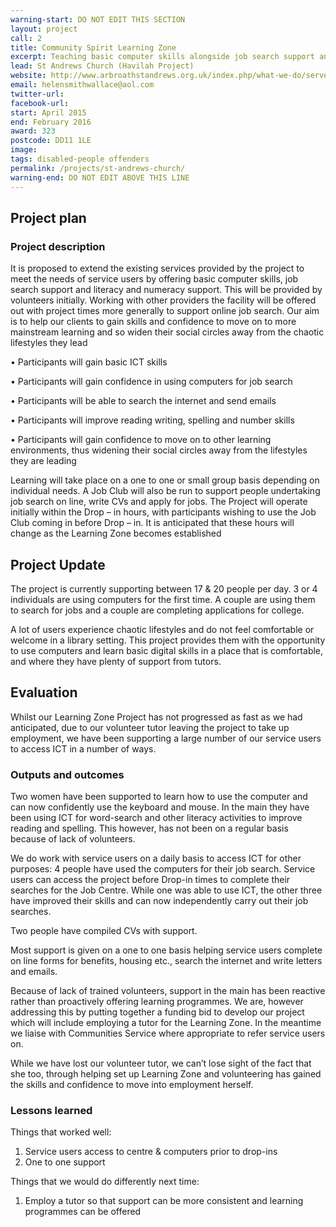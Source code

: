 ```yaml
---
warning-start: DO NOT EDIT THIS SECTION
layout: project
call: 2
title: Community Spirit Learning Zone
excerpt: Teaching basic computer skills alongside job search support and literacy and numeracy support
lead: St Andrews Church (Havilah Project)
website: http://www.arbroathstandrews.org.uk/index.php/what-we-do/serve/locally/havilah/
email: helensmithwallace@aol.com
twitter-url: 
facebook-url: 
start: April 2015
end: February 2016
award: 323
postcode: DD11 1LE
image:
tags: disabled-people offenders 
permalink: /projects/st-andrews-church/
warning-end: DO NOT EDIT ABOVE THIS LINE
---
```


## Project plan

### Project description

It is proposed to extend the existing services provided by the project to meet the needs of service users by offering basic computer skills, job search support and literacy and numeracy support. This will be provided by volunteers initially. Working with other providers the facility will be offered out with project times more generally to support online job search. Our aim is to help our clients to gain skills and confidence to move on to more mainstream learning and so widen their social circles away from the chaotic lifestyles they lead

•	Participants will gain basic ICT skills

•	Participants will gain confidence in using computers for job search

•	Participants will be able to search the internet and send emails

•	Participants will improve reading writing, spelling and number skills

•	Participants will gain confidence to move on to other learning environments, thus widening their social  circles away from the lifestyles they are leading

Learning will take place on a one to one or small group basis depending on individual needs. A Job Club will also be run to support people undertaking job search on line, write CVs and apply for jobs. The Project will operate initially within the Drop – in hours, with participants wishing to use the Job Club coming in before Drop – in. It is anticipated that these hours will change as the Learning Zone becomes established


## Project Update

The project is currently supporting between 17 & 20 people per day. 3 or 4 individuals are using computers for the first time. A couple are using them to search for jobs and a couple are completing applications for college. 

A lot of users experience chaotic lifestyles and do not feel comfortable or welcome in a library setting. This project provides them with the opportunity to use computers and learn basic digital skills in a place that is comfortable, and where they have plenty of support from tutors. 


## Evaluation

Whilst our Learning Zone Project has not progressed as fast as we had anticipated, due to our volunteer tutor leaving the project to take up employment, we have been supporting a large number of our service users to access ICT in a number of ways.

### Outputs and outcomes

Two women have been supported to learn how to use the computer and can now confidently use the keyboard and mouse. In the main they have been using ICT for word-search and other literacy activities to improve reading and spelling. This however, has not been on a regular basis because of lack of volunteers.

We do work with service users on a daily basis to access ICT for other purposes:
4 people have used the computers for their job search. Service users can access the project before Drop-in times to complete their searches for the Job Centre. While one was able to use ICT, the other three have improved their skills and can now independently carry out their job searches.

Two people have compiled CVs with support.

Most support is given on a one to one basis helping service users complete on line forms for benefits, housing etc., search the internet and write letters and emails. 

Because of lack of trained volunteers, support in the main has been reactive rather than proactively offering learning programmes. We are, however addressing this by putting together a funding bid to develop our project which will include employing a tutor for the Learning Zone. In the meantime we liaise with Communities Service where appropriate to refer service users on.

While we have lost our volunteer tutor, we can’t lose sight of the fact that she too, through helping set up Learning Zone and volunteering has gained the skills and confidence to move into employment herself.

### Lessons learned

Things that worked well:

1. Service users access to centre & computers prior to drop-ins
2. One to one support

Things that we would do differently next time:

1. Employ a tutor so that support can be more consistent and learning programmes can be offered

